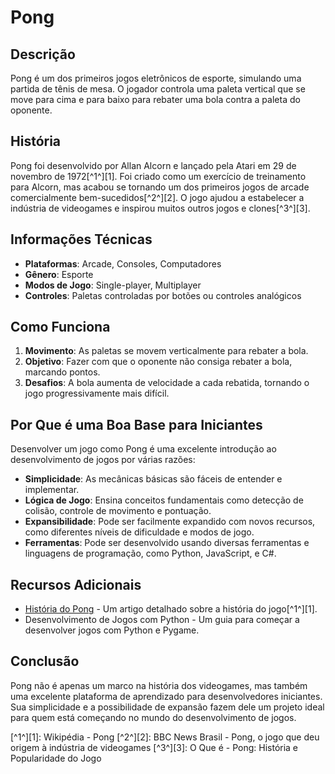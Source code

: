 # Pong

## Descrição
Pong é um dos primeiros jogos eletrônicos de esporte, simulando uma partida de tênis de mesa. O jogador controla uma paleta vertical que se move para cima e para baixo para rebater uma bola contra a paleta do oponente.

## História
Pong foi desenvolvido por Allan Alcorn e lançado pela Atari em 29 de novembro de 1972[^1^][1]. Foi criado como um exercício de treinamento para Alcorn, mas acabou se tornando um dos primeiros jogos de arcade comercialmente bem-sucedidos[^2^][2]. O jogo ajudou a estabelecer a indústria de videogames e inspirou muitos outros jogos e clones[^3^][3].

## Informações Técnicas
- **Plataformas**: Arcade, Consoles, Computadores
- **Gênero**: Esporte
- **Modos de Jogo**: Single-player, Multiplayer
- **Controles**: Paletas controladas por botões ou controles analógicos

## Como Funciona
1. **Movimento**: As paletas se movem verticalmente para rebater a bola.
2. **Objetivo**: Fazer com que o oponente não consiga rebater a bola, marcando pontos.
3. **Desafios**: A bola aumenta de velocidade a cada rebatida, tornando o jogo progressivamente mais difícil.

## Por Que é uma Boa Base para Iniciantes
Desenvolver um jogo como Pong é uma excelente introdução ao desenvolvimento de jogos por várias razões:
- **Simplicidade**: As mecânicas básicas são fáceis de entender e implementar.
- **Lógica de Jogo**: Ensina conceitos fundamentais como detecção de colisão, controle de movimento e pontuação.
- **Expansibilidade**: Pode ser facilmente expandido com novos recursos, como diferentes níveis de dificuldade e modos de jogo.
- **Ferramentas**: Pode ser desenvolvido usando diversas ferramentas e linguagens de programação, como Python, JavaScript, e C#.

## Recursos Adicionais
- [História do Pong](https://pt.wikipedia.org/wiki/Pong) - Um artigo detalhado sobre a história do jogo[^1^][1].
- Desenvolvimento de Jogos com Python - Um guia para começar a desenvolver jogos com Python e Pygame.

## Conclusão
Pong não é apenas um marco na história dos videogames, mas também uma excelente plataforma de aprendizado para desenvolvedores iniciantes. Sua simplicidade e a possibilidade de expansão fazem dele um projeto ideal para quem está começando no mundo do desenvolvimento de jogos.

[^1^][1]: Wikipédia - Pong
[^2^][2]: BBC News Brasil - Pong, o jogo que deu origem à indústria de videogames
[^3^][3]: O Que é - Pong: História e Popularidade do Jogo
